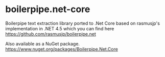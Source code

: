 # boilerpipe.net-core
Boilerpipe text extraction library ported to .Net Core based on rasmusjp's implementation in .NET 4.5 which you can find here https://github.com/rasmusjp/boilerpipe.net

Also available as a NuGet package.
https://www.nuget.org/packages/Boilerpipe.Net.Core
